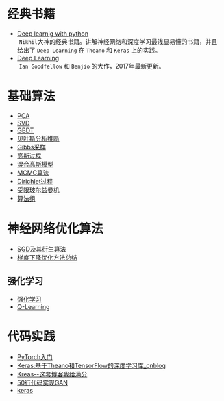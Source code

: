 
# 经典书籍

+ [Deep learnig with python](http://download.csdn.net/detail/sparroww/9855405)  
  `Nikhil`大神的经典书籍。讲解神经网络和深度学习最浅显易懂的书籍，并且给出了 `Deep Learning` 在 `Theano` 和 `Keras` 上的实践。
  
+ [Deep Learning ](https://github.com/HFTrader/DeepLearningBook)  
  `Ian Goodfellow` 和 `Benjio` 的大作，2017年最新更新。


# 基础算法 
+ [PCA](http://www.cnblogs.com/pinard/p/6239403.html)  
+ [SVD](http://www.cnblogs.com/pinard/p/6251584.html)  
+ [GBDT](http://www.cnblogs.com/pinard/p/6140514.html)  
+ [贝叶斯分析推断](http://www.datalearner.com/blog/1051459999897679)  
+ [Gibbs采样](http://www.cnblogs.com/pinard/p/6645766.html)  
+ [高斯过程](http://www.datalearner.com/blog/1051459170229238)   
+ [混合高斯模型](http://www.datalearner.com/blog/1051459258496145)  
+ [MCMC算法](http://www.datalearner.com/blog/1051459907954631)  
+ [Dirichlet过程](http://www.datalearner.com/blog/1051471599181249)  
+ [受限玻尔兹曼机](http://www.datalearner.com/blog/1051491808293861)  
+ [算法组](http://suanfazu.com/)  

# 神经网络优化算法  
+ [SGD及其衍生算法](https://blog.slinuxer.com/2016/09/sgd-comparison)  
+ [梯度下降优化方法总结](http://wowx.info/posts/401226963/)

## 强化学习
+ [强化学习](https://www.zhihu.com/question/49230922)  
+ [Q-Learning](https://morvanzhou.github.io/tutorials/machine-learning/reinforcement-learning/2-1-general-rl/)  

# 代码实践
+ [PyTorch入门](https://sherlockliao.github.io/)  
+ [Keras:基于Theano和TensorFlow的深度学习库_cnblog](http://www.cnblogs.com/LittleHann/p/6442161.html)
+ [Kreas--这套博客我给满分](http://www.jianshu.com/p/966e31faf32c)  
+ [50行代码实现GAN](https://jinfagang.github.io/2017/05/29/50%E8%A1%8C%E4%BB%A3%E7%A0%81%E5%AE%9E%E7%8E%B0GAN%E7%B3%BB%E5%88%97-PyTorch/)
+ [keras](https://keras.io/)
